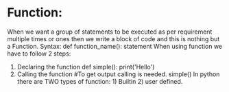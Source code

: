 # Function:
When we want a group of statements to be executed as per requirement multiple times or ones then we write a block of code and this is nothing but a Function.
Syntax: def function_name():
        statement
When using function we have to follow 2 steps:
1. Declaring the function
def simple():
    print('Hello')
2. Calling the function  #To get output calling is needed.
simple()
In python there are TWO types of function: 1) Builtin 2) user defined.
